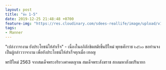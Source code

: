 ```yaml
---
layout: post
title: "ข้อ 1-5"
date: 2019-12-25 21:48:48 +0700
feature-img: "https://res.cloudinary.com/sdees-reallife/image/upload/v1555658919/sample_feature_img.png"
tags:
- Manner
---
```

"เปล่งวาจางาม ยังประโยชน์ให้สำเร็จ" - เนื่องในอภิลักขิตสมัยขึ้นปีใหม่ พุทธศักราช ๒๕๖๓ ขอท่านจงเป็นผู้กล่าววาจางาม เพื่อยังประโยชน์ให้สำเร็จทุกเมื่อ เทอญ

<i class="fa fa-child" style="color:plum"></i>

พรปีใหม่ 2563 จากสมเด็จพระอริยวงศาคตญาณ สมเด็จพระสังฆราช สกลมหาสังฆปรินายก
